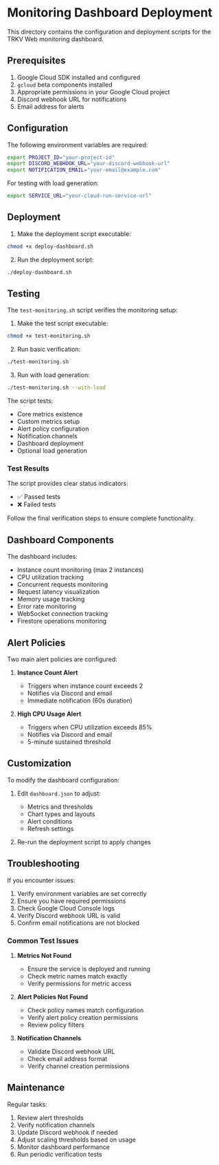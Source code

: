 # Monitoring Dashboard Deployment

This directory contains the configuration and deployment scripts for the TRKV Web monitoring dashboard.

## Prerequisites

1. Google Cloud SDK installed and configured
2. `gcloud` beta components installed
3. Appropriate permissions in your Google Cloud project
4. Discord webhook URL for notifications
5. Email address for alerts

## Configuration

The following environment variables are required:

```bash
export PROJECT_ID="your-project-id"
export DISCORD_WEBHOOK_URL="your-discord-webhook-url"
export NOTIFICATION_EMAIL="your-email@example.com"
```

For testing with load generation:
```bash
export SERVICE_URL="your-cloud-run-service-url"
```

## Deployment

1. Make the deployment script executable:
```bash
chmod +x deploy-dashboard.sh
```

2. Run the deployment script:
```bash
./deploy-dashboard.sh
```

## Testing

The `test-monitoring.sh` script verifies the monitoring setup:

1. Make the test script executable:
```bash
chmod +x test-monitoring.sh
```

2. Run basic verification:
```bash
./test-monitoring.sh
```

3. Run with load generation:
```bash
./test-monitoring.sh --with-load
```

The script tests:
- Core metrics existence
- Custom metrics setup
- Alert policy configuration
- Notification channels
- Dashboard deployment
- Optional load generation

### Test Results

The script provides clear status indicators:
- ✅ Passed tests
- ❌ Failed tests

Follow the final verification steps to ensure complete functionality.

## Dashboard Components

The dashboard includes:

- Instance count monitoring (max 2 instances)
- CPU utilization tracking
- Concurrent requests monitoring
- Request latency visualization
- Memory usage tracking
- Error rate monitoring
- WebSocket connection tracking
- Firestore operations monitoring

## Alert Policies

Two main alert policies are configured:

1. **Instance Count Alert**
   - Triggers when instance count exceeds 2
   - Notifies via Discord and email
   - Immediate notification (60s duration)

2. **High CPU Usage Alert**
   - Triggers when CPU utilization exceeds 85%
   - Notifies via Discord and email
   - 5-minute sustained threshold

## Customization

To modify the dashboard configuration:

1. Edit `dashboard.json` to adjust:
   - Metrics and thresholds
   - Chart types and layouts
   - Alert conditions
   - Refresh settings

2. Re-run the deployment script to apply changes

## Troubleshooting

If you encounter issues:

1. Verify environment variables are set correctly
2. Ensure you have required permissions
3. Check Google Cloud Console logs
4. Verify Discord webhook URL is valid
5. Confirm email notifications are not blocked

### Common Test Issues

1. **Metrics Not Found**
   - Ensure the service is deployed and running
   - Check metric names match exactly
   - Verify permissions for metric access

2. **Alert Policies Not Found**
   - Check policy names match configuration
   - Verify alert policy creation permissions
   - Review policy filters

3. **Notification Channels**
   - Validate Discord webhook URL
   - Check email address format
   - Verify channel creation permissions

## Maintenance

Regular tasks:

1. Review alert thresholds
2. Verify notification channels
3. Update Discord webhook if needed
4. Adjust scaling thresholds based on usage
5. Monitor dashboard performance
6. Run periodic verification tests 